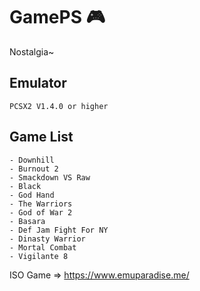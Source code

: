 # GamePS :video_game:
Nostalgia~

Emulator
--

```
PCSX2 V1.4.0 or higher
```

Game List
--

```
- Downhill
- Burnout 2
- Smackdown VS Raw
- Black
- God Hand
- The Warriors
- God of War 2
- Basara
- Def Jam Fight For NY
- Dinasty Warrior
- Mortal Combat
- Vigilante 8
```

ISO Game => https://www.emuparadise.me/
